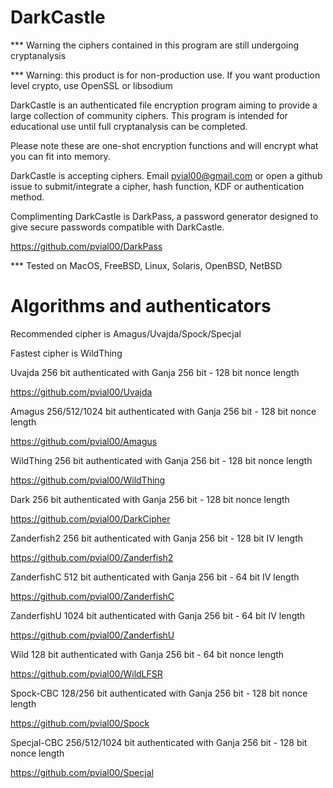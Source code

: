 # DarkCastle

*** Warning the ciphers contained in this program are still undergoing cryptanalysis

*** Warning: this product is for non-production use.  If you want production level crypto, use OpenSSL or libsodium

DarkCastle is an authenticated file encryption program aiming to provide a large collection of community ciphers.  This program is intended for educational use until full cryptanalysis can be completed.

Please note these are one-shot encryption functions and will encrypt what you can fit into memory.

DarkCastle is accepting ciphers.  Email pvial00@gmail.com or open a github issue to submit/integrate a cipher, hash function, KDF or authentication method.

Complimenting DarkCastle is DarkPass, a password generator designed to give secure passwords compatible with DarkCastle.

https://github.com/pvial00/DarkPass

*** Tested on MacOS, FreeBSD, Linux, Solaris, OpenBSD, NetBSD


# Algorithms and authenticators

Recommended cipher is Amagus/Uvajda/Spock/Specjal

Fastest cipher is WildThing

Uvajda 256 bit authenticated with Ganja 256 bit - 128 bit nonce length

https://github.com/pvial00/Uvajda

Amagus 256/512/1024 bit authenticated with Ganja 256 bit - 128 bit nonce length

https://github.com/pvial00/Amagus

WildThing 256 bit authenticated with Ganja 256 bit - 128 bit nonce length

https://github.com/pvial00/WildThing

Dark 256 bit authenticated with Ganja 256 bit - 128 bit nonce length

https://github.com/pvial00/DarkCipher

Zanderfish2 256 bit authenticated with Ganja 256 bit - 128 bit IV length

https://github.com/pvial00/Zanderfish2

ZanderfishC 512 bit authenticated with Ganja 256 bit - 64 bit IV length

https://github.com/pvial00/ZanderfishC

ZanderfishU 1024 bit authenticated with Ganja 256 bit - 64 bit IV length

https://github.com/pvial00/ZanderfishU

Wild 128 bit authenticated with Ganja 256 bit - 64 bit nonce length

https://github.com/pvial00/WildLFSR

Spock-CBC 128/256 bit authenticated with Ganja 256 bit - 128 bit nonce length

https://github.com/pvial00/Spock

Specjal-CBC 256/512/1024 bit authenticated with Ganja 256 bit - 128 bit nonce length

https://github.com/pvial00/Specjal
